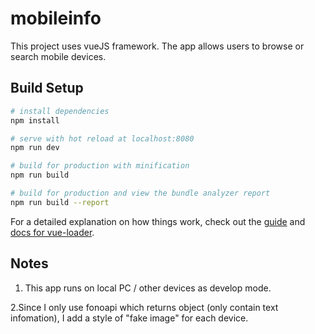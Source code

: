 # mobileinfo

This project uses vueJS framework. The app allows users to browse or search mobile devices.

## Build Setup

``` bash
# install dependencies
npm install

# serve with hot reload at localhost:8080
npm run dev

# build for production with minification
npm run build

# build for production and view the bundle analyzer report
npm run build --report
```

For a detailed explanation on how things work, check out the [guide](http://vuejs-templates.github.io/webpack/) and [docs for vue-loader](http://vuejs.github.io/vue-loader).


## Notes

1. This app runs on local PC / other devices as develop mode.

2.Since I only use fonoapi which returns object (only contain text infomation), I add a style of "fake image" for each device.
